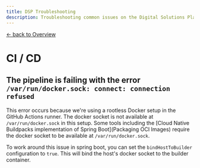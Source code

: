 ```yaml
---
title: DSP Troubleshooting
description: Troubleshooting common issues on the Digital Solutions Platform (DSP)
---
```


[&larr; back to Overview](/dsp)


# CI / CD

## The pipeline is failing with the error `/var/run/docker.sock: connect: connection refused`

This error occurs because we're using a rootless Docker setup in the GitHub Actions runner. The docker socket is not available at `/var/run/docker.sock` in this setup.
Some tools including the [Cloud Native Buildpacks implementation of Spring Boot](Packaging OCI Images) require the docker socket to be available at `/var/run/docker.sock`. 

To work around this issue in spring boot, you can set the `bindHostToBuilder` configuration to `true`. This will bind the host's docker socket to the builder container.

